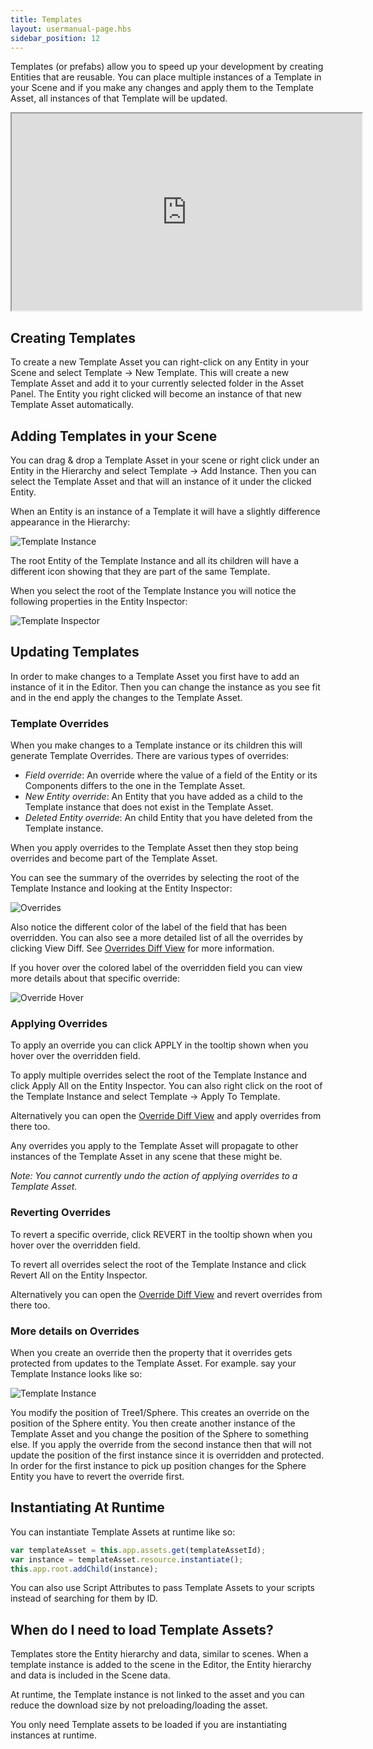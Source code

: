```yaml
---
title: Templates
layout: usermanual-page.hbs
sidebar_position: 12
---
```


Templates (or prefabs) allow you to speed up your development by creating Entities that are reusable. You can place multiple instances of a Template in your Scene and if you make any changes and apply them to the Template Asset, all instances of that Template will be updated.

<iframe loading="lazy" width="560" height="315" src="https://www.youtube.com/embed/2HV8Ib6wYRc" title="Templates Overview" allowfullscreen></iframe>

## Creating Templates

To create a new Template Asset you can right-click on any Entity in your Scene and select Template &rarr; New Template. This will create a new Template Asset and add it to your currently selected folder in the Asset Panel. The Entity you right clicked will become an instance of that new Template Asset automatically.

## Adding Templates in your Scene

You can drag & drop a Template Asset in your scene or right click under an Entity in the Hierarchy and select Template &rarr; Add Instance. Then you can select the Template Asset and that will an instance of it under the clicked Entity.

When an Entity is an instance of a Template it will have a slightly difference appearance in the Hierarchy:

![Template Instance][1]

The root Entity of the Template Instance and all its children will have a different icon showing that they are part of the same Template.

When you select the root of the Template Instance you will notice the following properties in the Entity Inspector:

![Template Inspector][2]

## Updating Templates

In order to make changes to a Template Asset you first have to add an instance of it in the Editor. Then you can change the instance as you see fit and in the end apply the changes to the Template Asset.

### Template Overrides

When you make changes to a Template instance or its children this will generate Template Overrides. There are various types of overrides:
* *Field override*: An override where the value of a field of the Entity or its Components differs to the one in the Template Asset.
* *New Entity override*: An Entity that you have added as a child to the Template instance that does not exist in the Template Asset.
* *Deleted Entity override*: An child Entity that you have deleted from the Template instance.

When you apply overrides to the Template Asset then they stop being overrides and become part of the Template Asset.

You can see the summary of the overrides by selecting the root of the Template Instance and looking at the Entity Inspector:

![Overrides][3]

Also notice the different color of the label of the field that has been overridden. You can also see a more detailed list of all the overrides by clicking View Diff. See [Overrides Diff View][4] for more information.

If you hover over the colored label of the overridden field you can view more details about that specific override:

![Override Hover][5]

### Applying Overrides

To apply an override you can click APPLY in the tooltip shown when you hover over the overridden field.

To apply multiple overrides select the root of the Template Instance and click Apply All on the Entity Inspector. You can also right click on the root of the Template Instance and select Template &rarr; Apply To Template.

Alternatively you can open the [Override Diff View][4] and apply overrides from there too.

Any overrides you apply to the Template Asset will propagate to other instances of the Template Asset in any scene that these might be.

*Note: You cannot currently undo the action of applying overrides to a Template Asset.*

### Reverting Overrides

To revert a specific override, click REVERT in the tooltip shown when you hover over the overridden field.

To revert all overrides select the root of the Template Instance and click Revert All on the Entity Inspector.

Alternatively you can open the [Override Diff View][4] and revert overrides from there too.

### More details on Overrides

When you create an override then the property that it overrides gets protected from updates to the Template Asset. For example. say your Template Instance looks like so:

![Template Instance][1]

You modify the position of Tree1/Sphere. This creates an override on the position of the Sphere entity. You then create another instance of the Template Asset and you change the position of the Sphere to something else. If you apply the override from the second instance then that will not update the position of the first instance since it is overridden and protected. In order for the first instance to pick up position changes for the Sphere Entity you have to revert the override first.

## Instantiating At Runtime

You can instantiate Template Assets at runtime like so:

```javascript
var templateAsset = this.app.assets.get(templateAssetId);
var instance = templateAsset.resource.instantiate();
this.app.root.addChild(instance);
```

You can also use Script Attributes to pass Template Assets to your scripts instead of searching for them by ID.

## When do I need to load Template Assets? 

Templates store the Entity hierarchy and data, similar to scenes. When a template instance is added to the scene in the Editor, the Entity hierarchy and data is included in the Scene data. 

At runtime, the Template instance is not linked to the asset and you can reduce the download size by not preloading/loading the asset.

You only need Template assets to be loaded if you are instantiating instances at runtime.

[1]: /images/user-manual/templates/hierarchy.png
[2]: /images/user-manual/templates/inspector.png
[3]: /images/user-manual/templates/override.png
[4]: /user-manual/templates/diff
[5]: /images/user-manual/templates/override-hover.png
